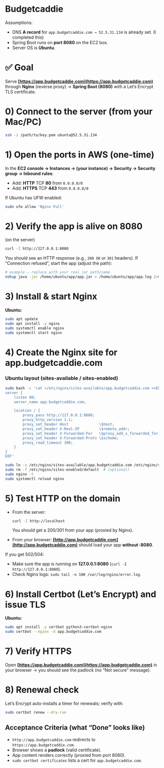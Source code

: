 # Budgetcaddie

Assumptions:

* DNS **A record** for `app.budgetcaddie.com → 52.5.31.134` is already set. (I completed this)
* Spring Boot runs on **port 8080** on the EC2 box.
* Server OS is **Ubuntu**. 


# ✅ Goal

Serve **[https://app.budgetcaddie.com](https://app.budgetcaddie.com)** through **Nginx** (reverse proxy) → **Spring Boot (8080)** with a Let’s Encrypt TLS certificate.

# 0) Connect to the server (from your Mac/PC)

```bash
ssh -i /path/to/key.pem ubuntu@52.5.31.134
```

# 1) Open the ports in AWS (one-time)

In the **EC2 console → Instances → (your instance) → Security → Security group → Inbound rules**:

* Add: **HTTP** TCP **80** from `0.0.0.0/0`
* Add: **HTTPS** TCP **443** from `0.0.0.0/0`

If Ubuntu has UFW enabled:

```bash
sudo ufw allow 'Nginx Full'
```

# 2) Verify the app is alive on 8080

(on the server)

```bash
curl -I http://127.0.0.1:8080
```

You should see an HTTP response (e.g., `200 OK` or `301` headers).
If “Connection refused”, start the app (adjust the path):

```bash
# example – replace with your real jar path/name
nohup java -jar /home/ubuntu/app/app.jar > /home/ubuntu/app/app.log 2>&1 &
```

# 3) Install & start Nginx

**Ubuntu:**

```bash
sudo apt update
sudo apt install -y nginx
sudo systemctl enable nginx
sudo systemctl start nginx
```

# 4) Create the Nginx site for app.budgetcaddie.com

### Ubuntu layout (sites-available / sites-enabled)

```bash
sudo bash -c 'cat >/etc/nginx/sites-available/app.budgetcaddie.com <<EOF
server {
    listen 80;
    server_name app.budgetcaddie.com;

    location / {
        proxy_pass http://127.0.0.1:8080;
        proxy_http_version 1.1;
        proxy_set_header Host              \$host;
        proxy_set_header X-Real-IP         \$remote_addr;
        proxy_set_header X-Forwarded-For   \$proxy_add_x_forwarded_for;
        proxy_set_header X-Forwarded-Proto \$scheme;
        proxy_read_timeout 300;
    }
}
EOF'

sudo ln -s /etc/nginx/sites-available/app.budgetcaddie.com /etc/nginx/sites-enabled/
sudo rm -f /etc/nginx/sites-enabled/default  # (optional)
sudo nginx -t
sudo systemctl reload nginx
```

# 5) Test HTTP on the domain

* From the server:

  ```bash
  curl -I http://localhost
  ```

  You should get a 200/301 from your app (proxied by Nginx).
* From your browser:
  **[http://app.budgetcaddie.com](http://app.budgetcaddie.com)** should load your app **without :8080**.

If you get 502/504:

* Make sure the app is running on **127.0.0.1:8080** (`curl -I http://127.0.0.1:8080`).
* Check Nginx logs: `sudo tail -n 100 /var/log/nginx/error.log`.

# 6) Install Certbot (Let’s Encrypt) and issue TLS

**Ubuntu:**

```bash
sudo apt install -y certbot python3-certbot-nginx
sudo certbot --nginx -d app.budgetcaddie.com
```

# 7) Verify HTTPS

Open **[https://app.budgetcaddie.com](https://app.budgetcaddie.com)** in your browser → you should see the padlock (no “Not secure” message).

# 8) Renewal check 

Let’s Encrypt auto-installs a timer for renewals; verify with:

```bash
sudo certbot renew --dry-run
```

## Acceptance Criteria (what “Done” looks like)

* `http://app.budgetcaddie.com` redirects to `https://app.budgetcaddie.com`.
* Browser shows a **padlock** (valid certificate).
* App content renders correctly (proxied from port 8080).
* `sudo certbot certificates` lists a cert for `app.budgetcaddie.com`.

